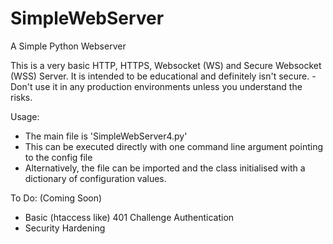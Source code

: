 # SimpleWebServer
A Simple Python Webserver

This is a very basic HTTP, HTTPS, Websocket (WS) and Secure Websocket (WSS) Server.
It is intended to be educational and definitely isn't secure. - Don't use it in any production environments unless you understand the risks.



Usage:
- The main file is 'SimpleWebServer4.py'
- This can be executed directly with one command line argument pointing to the config file
- Alternatively, the file can be imported and the class initialised with a dictionary of configuration values.


To Do: (Coming Soon)
- Basic (htaccess like) 401 Challenge Authentication
- Security Hardening
